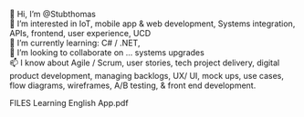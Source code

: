  👋 Hi, I’m @Stubthomas<br>
 👀 I’m interested in IoT, mobile app & web development, Systems integration, APIs, frontend, user experience, UCD <br>
 🌱 I’m currently learning: C# / .NET, <br>
 💞️ I’m looking to collaborate on ... systems upgrades<br>
 📫 I know about Agile / Scrum, user stories, tech project delivery, digital product development, managing backlogs, UX/ UI, mock ups, use cases, flow diagrams, wireframes, A/B testing, & front end development.


FILES
Learning English App.pdf 

<!---
Stubthomas/Stubthomas is a ✨ special ✨ repository because its `README.md` (this file) appears on your GitHub profile.
You can click the Preview link to take a look at your changes.
--->
